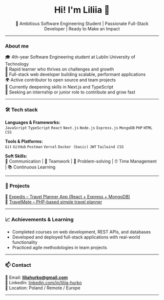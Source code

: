 <h1 align="center">Hi! I'm Liliia 👋</h1>
<p align="center">🚀 Ambitious Software Engineering Student | Passionate Full-Stack Developer | Ready to Make an Impact</p>

---



### About me

🎓 4th-year Software Engineering student at Lublin University of Technology  
🧠 Rapid learner who thrives on challenges and growth  
🚀 Full-stack web developer building scalable, performant applications  
🌍 Active contributor to open source and team projects  
🌱 Currently deepening skills in Next.js and TypeScript  
💼 Seeking an internship or junior role to contribute and grow fast

---

### 🛠️ Tech stack

**Languages & Frameworks:**  
`JavaScript` `TypeScript` `React` `Next.js` `Node.js` `Express.js` `MongoDB` `PHP` `HTML` `CSS`

**Tools & Platforms:**  
`Git` `GitHub` `Postman` `Vercel` `Docker (basic)` `JWT` `Tailwind CSS`  

**Soft Skills:**  
💬 Communication | 🤝 Teamwork | 🧩 Problem-solving | ⏰ Time Management | 📚 Continuous Learning

---

### 💼 Projects

🔹 [Expedis – Travel Planner App (React + Express + MongoDB)](https://github.com/lilyhurko/expedis)  
🔹 [TravelMate – PHP-based simple travel planner](https://github.com/lilyhurko/travel-mate)  

---

### 📈 Achievements & Learning

- Completed courses on web development, REST APIs, and databases  
- Developed and deployed full-stack applications with real-world functionality  
- Practiced agile methodologies in team projects  

---

### 📫 Contact

📧 Email: **liliahurko@gmail.com**  
🔗 LinkedIn: [linkedin.com/in/liliia-hurko](https://www.linkedin.com/in/liliia-hurko)  
📍 Location: Poland / Remote / Europe

---

